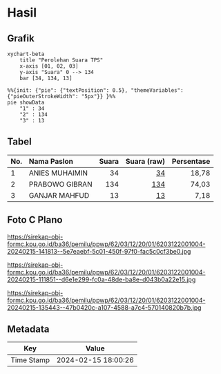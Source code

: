 # Hasil

## Grafik

```mermaid
xychart-beta
    title "Perolehan Suara TPS"
    x-axis [01, 02, 03]
    y-axis "Suara" 0 --> 134
    bar [34, 134, 13]
```

```mermaid
%%{init: {"pie": {"textPosition": 0.5}, "themeVariables": {"pieOuterStrokeWidth": "5px"}} }%%
pie showData
    "1" : 34
    "2" : 134
    "3" : 13
```

## Tabel

| No. | Nama Paslon    | Suara | Suara (raw) | Persentase |
|:--- |:-------------- | -----:| -----------:| ----------:|
| 1   | ANIES MUHAIMIN | 34    | [34][p-1]   | 18,78      |
| 2   | PRABOWO GIBRAN | 134   | [134][p-2]  | 74,03      |
| 3   | GANJAR MAHFUD  | 13    | [13][p-3]   | 7,18       |


[p-1]: https://github.com/gigit-pemilu/pemilu-2024-62-kalimantan-tengah/blob/main/pilpres/hitung-suara/sub/62-kalimantan-tengah/sub/03-kapuas/sub/12-kapuas-hulu/sub/2001-sei-hanyo/sub/004-tps/sub/paslon-1.txt
[p-2]: https://github.com/gigit-pemilu/pemilu-2024-62-kalimantan-tengah/blob/main/pilpres/hitung-suara/sub/62-kalimantan-tengah/sub/03-kapuas/sub/12-kapuas-hulu/sub/2001-sei-hanyo/sub/004-tps/sub/paslon-2.txt
[p-3]: https://github.com/gigit-pemilu/pemilu-2024-62-kalimantan-tengah/blob/main/pilpres/hitung-suara/sub/62-kalimantan-tengah/sub/03-kapuas/sub/12-kapuas-hulu/sub/2001-sei-hanyo/sub/004-tps/sub/paslon-3.txt

## Foto C Plano

https://sirekap-obj-formc.kpu.go.id/ba36/pemilu/ppwp/62/03/12/20/01/6203122001004-20240215-141813--5e7eaebf-5c01-450f-97f0-fac5c0cf3be0.jpg

https://sirekap-obj-formc.kpu.go.id/ba36/pemilu/ppwp/62/03/12/20/01/6203122001004-20240215-111851--d6e1e299-fc0a-48de-ba8e-d043b0a22e15.jpg

https://sirekap-obj-formc.kpu.go.id/ba36/pemilu/ppwp/62/03/12/20/01/6203122001004-20240215-135443--47b0420c-a107-4588-a7c4-570140820b7b.jpg


## Metadata

| Key        | Value               |
| ---------- | ------------------- |
| Time Stamp | 2024-02-15 18:00:26 |



